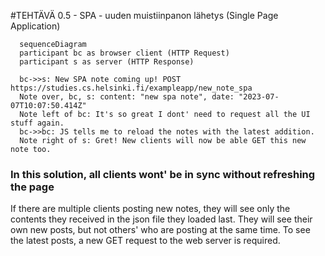 #TEHTÄVÄ 0.5 - SPA - uuden muistiinpanon lähetys (Single Page Application)
```mermaid
  sequenceDiagram
  participant bc as browser client (HTTP Request)
  participant s as server (HTTP Response)  

  bc->>s: New SPA note coming up! POST https://studies.cs.helsinki.fi/exampleapp/new_note_spa
  Note over, bc, s: content: "new spa note", date: "2023-07-07T10:07:50.414Z"
  Note left of bc: It's so great I dont' need to request all the UI stuff again.
  bc->>bc: JS tells me to reload the notes with the latest addition.
  Note right of s: Gret! New clients will now be able GET this new note too.

```
### In this solution, all clients wont' be in sync without refreshing the page
If there are multiple clients posting new notes, they will see only the contents they received in the json file they loaded last.
They will see their own new posts, but not others' who are posting at the same time.
To see the latest posts, a new GET request to the web server is required.

